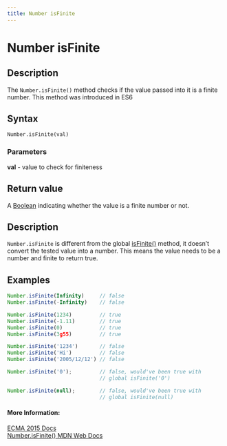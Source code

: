 ```yaml
---
title: Number isFinite
---
```

# Number isFinite

## Description
The ```Number.isFinite()``` method checks if the value passed into it is a finite number. This method was introduced in ES6

## Syntax
```Number.isFinite(val)```

### Parameters

**val** - value to check for finiteness

## Return value

A [Boolean](https://guide.freecodecamp.org/javascript/booleans) indicating whether the value is a finite number or not.

## Description

```Number.isFinite``` is different from the global [isFinite()](https://developer.mozilla.org/en-US/docs/Web/JavaScript/Reference/Global_Objects/isFinite) method, it doesn’t convert the tested value into a number. This means the value needs to be a number and finite to return true.

## Examples

```js
Number.isFinite(Infinity)     // false
Number.isFinite(-Infinity)    // false

Number.isFinite(1234)         // true
Number.isFinite(-1.11)        // true
Number.isFinite(0)            // true
Number.isFinite(3g55)         // true

Number.isFinite('1234')       // false
Number.isFinite('Hi')         // false
Number.isFinite('2005/12/12') // false

Number.isFinite('0');         // false, would've been true with
                              // global isFinite('0')

Number.isFinite(null);        // false, would've been true with
                              // global isFinite(null)

```
<!-- The article goes here, in GitHub-flavored Markdown. Feel free to add YouTube videos, images, and CodePen/JSBin embeds  -->

#### More Information:
<!-- Please add any articles you think might be helpful to read before writing the article -->
[ECMA 2015 Docs](https://www.ecma-international.org/ecma-262/6.0/#sec-number.isfinite)
<br>
[Number.isFinite() MDN Web Docs](https://developer.mozilla.org/en-US/docs/Web/JavaScript/Reference/Global_Objects/Number/isFinite)

